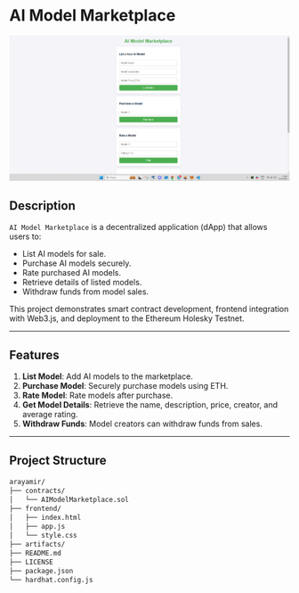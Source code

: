 # **AI Model Marketplace**

![Marketplace Preview](PREVIEW.png)

## **Description**
`AI Model Marketplace` is a decentralized application (dApp) that allows users to:
- List AI models for sale.
- Purchase AI models securely.
- Rate purchased AI models.
- Retrieve details of listed models.
- Withdraw funds from model sales.

This project demonstrates smart contract development, frontend integration with Web3.js, and deployment to the Ethereum Holesky Testnet.

---

## **Features**
1. **List Model**: Add AI models to the marketplace.
2. **Purchase Model**: Securely purchase models using ETH.
3. **Rate Model**: Rate models after purchase.
4. **Get Model Details**: Retrieve the name, description, price, creator, and average rating.
5. **Withdraw Funds**: Model creators can withdraw funds from sales.

---

## **Project Structure**

```plaintext
arayamir/
├── contracts/             
│   └── AIModelMarketplace.sol   
├── frontend/              
│   ├── index.html           
│   ├── app.js           
│   └── style.css          
├── artifacts/             
├── README.md                
├── LICENSE                  
├── package.json             
└── hardhat.config.js        

